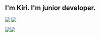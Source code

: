 
<!--
**kiri-91/kiri-91** is a ✨ _special_ ✨ repository because its `README.md` (this file) appears on your GitHub profile.

Here are some ideas to get you started:

- 🔭 I’m currently working on ...
- 🌱 I’m currently learning ...
- 👯 I’m looking to collaborate on ...
- 🤔 I’m looking for help with ...
- 💬 Ask me about ...
- 📫 How to reach me: ...
- 😄 Pronouns: ...
- ⚡ Fun fact: ...
-->
## I'm Kiri. I'm junior developer.

![](https://komarev.com/ghpvc/?username=kiri-91)
![](https://img.shields.io/twitter/follow/91_chankiri)

![](https://github-readme-stats.vercel.app/api?username=kiri-91&count_private=true&show_icons=true&theme=dracula)![](https://github-readme-stats.vercel.app/api/top-langs/?username=kiri-91&layout=compact&theme=dracula)
